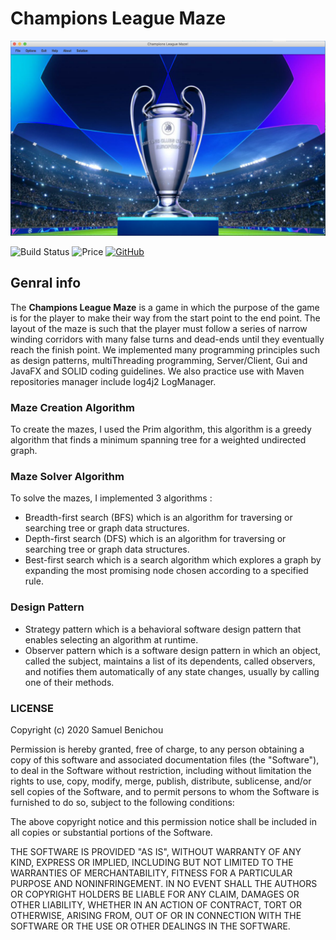 #         Champions League Maze

![alt text](https://github.com/samuelbenichou/ChampionsLeague-Maze/blob/master/C1.png) 

![Build Status](https://travis-ci.org/lemire/JavaFastPFOR.png)
![Price](https://img.shields.io/badge/price-FREE-0098f7.svg)
[![GitHub](https://img.shields.io/github/license/nevoit/Automated-Messages.svg)](https://github.com/samuelbenichou/ChampionsLeague-Maze/blob/master/LICENSE)

## Genral info
The **Champions League Maze** is a game in which the purpose of the game is for the player to make their way from the start point to the end point.
The layout of the maze is such that the player must follow a series of narrow winding corridors with many false turns and dead-ends until they eventually reach the finish point.
We implemented many programming principles such as design patterns, multiThreading programming, Server/Client, Gui and JavaFX and SOLID coding guidelines.
We also practice use with Maven repositories manager include log4j2 LogManager.

### Maze Creation Algorithm
To create the mazes, I used the Prim algorithm, this algorithm is a greedy algorithm that finds a minimum spanning tree for a weighted undirected graph.

### Maze Solver Algorithm
To solve the mazes, I implemented 3 algorithms :
- Breadth-first search (BFS) which is an algorithm for traversing or searching tree or graph data structures.
- Depth-first search (DFS) which is an algorithm for traversing or searching tree or graph data structures. 
- Best-first search which is a search algorithm which explores a graph by expanding the most promising node chosen according to a specified rule.

### Design Pattern 
- Strategy pattern which is a behavioral software design pattern that enables selecting an algorithm at runtime.
- Observer pattern which is a software design pattern in which an object, called the subject, maintains a list of its dependents, called observers, and notifies them automatically of any state changes, usually by calling one of their methods.

### LICENSE
Copyright (c) 2020 Samuel Benichou

Permission is hereby granted, free of charge, to any person obtaining a copy
of this software and associated documentation files (the "Software"), to deal
in the Software without restriction, including without limitation the rights
to use, copy, modify, merge, publish, distribute, sublicense, and/or sell
copies of the Software, and to permit persons to whom the Software is
furnished to do so, subject to the following conditions:

The above copyright notice and this permission notice shall be included in all
copies or substantial portions of the Software.

THE SOFTWARE IS PROVIDED "AS IS", WITHOUT WARRANTY OF ANY KIND, EXPRESS OR
IMPLIED, INCLUDING BUT NOT LIMITED TO THE WARRANTIES OF MERCHANTABILITY,
FITNESS FOR A PARTICULAR PURPOSE AND NONINFRINGEMENT. IN NO EVENT SHALL THE
AUTHORS OR COPYRIGHT HOLDERS BE LIABLE FOR ANY CLAIM, DAMAGES OR OTHER
LIABILITY, WHETHER IN AN ACTION OF CONTRACT, TORT OR OTHERWISE, ARISING FROM,
OUT OF OR IN CONNECTION WITH THE SOFTWARE OR THE USE OR OTHER DEALINGS IN THE
SOFTWARE.

 
